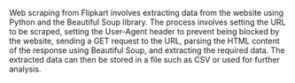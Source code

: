 Web scraping from Flipkart involves extracting data from the website using Python and the Beautiful Soup library. The process involves setting the URL to be scraped, setting the User-Agent header to prevent being blocked by the website, sending a GET request to the URL, parsing the HTML content of the response using Beautiful Soup, and extracting the required data. The extracted data can then be stored in a file such as CSV or used for further analysis.
